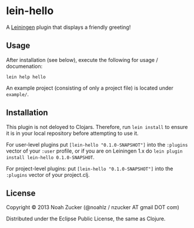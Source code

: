 # lein-hello

A [Leiningen](http://github.com/technomancy/leiningen) plugin that displays a friendly greeting!

## Usage

After installation (see below), execute the following for usage / documenation:

    lein help hello

An example project (consisting of only a project file) is located under `example/`.

## Installation

This plugin is not deloyed to Clojars. Therefore, run `lein install` to ensure it is in your local repository before attempting to use it.

For user-level plugins put `[lein-hello "0.1.0-SNAPSHOT"]` into the `:plugins` vector of your `:user` profile, or if you are on Leiningen 1.x do `lein plugin install
lein-hello 0.1.0-SNAPSHOT`.

For project-level plugins: put `[lein-hello "0.1.0-SNAPSHOT"]` into the `:plugins` vector of your project.clj.

## License

Copyright © 2013 Noah Zucker (@noahlz / nzucker AT gmail DOT com) 

Distributed under the Eclipse Public License, the same as Clojure.
